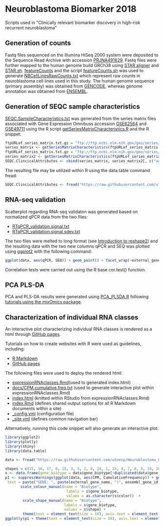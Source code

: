 # Neuroblastoma Biomarker 2018
Scripts used in "Clinically relevant biomarker discovery in high-risk recurrent neuroblastoma"

## Generation of counts
Fastq files sequenced on the Illumina HiSeq 2000 system were deposited to the Sequence Read Archive with accession [PRJNA491629](https://www.ncbi.nlm.nih.gov/bioproject/PRJNA491629). Fastq files were further mapped to the human genome build GRCh38 using [STAR aligner](https://github.com/alexdobin/STAR) and [STAR.sh](https://github.com/utnesp/Neuroblastoma_Biomarker_2018/blob/master/STAR.sh). [featureCounts](http://subread.sourceforge.net/) and the script [featureCounts.sh](https://github.com/utnesp/Neuroblastoma_Biomarker_2018/blob/master/featureCounts.sh) was used to generate [NBCellLinesRawCounts.txt](https://raw.githubusercontent.com/utnesp/Neuroblastoma_Biomarker_2018/master/NBCellLinesRawCounts.txt) which represent raw counts in neuroblastoma cell lines used in this study. The human genome sequence (primary assembly) was obtained from [GENCODE](https://www.gencodegenes.org/human/), whereas genome annotation was obtained from [ENSEMBL](http://www.ensembl.org/info/data/ftp/index.html).

## Generation of SEQC sample characteristics
[SEQC.SampleCharacteristics.txt](https://github.com/utnesp/Neuroblastoma_Biomarker_2018/blob/master/SEQC.SampleCharacteristics.txt) was generated from the series matrix files associated with Gene Expression Omnibuss accession [GSE62564](https://www.ncbi.nlm.nih.gov/geo/query/acc.cgi?acc=GSE62564) and [GSE49711](https://www.ncbi.nlm.nih.gov/geo/query/acc.cgi?acc=GSE49711) using the R script [getSeriesMatrixCharacteristics.R](https://github.com/utnesp/NORAD/blob/master/getSeriesMatrixCharacteristics.R) and the R snippet:

```r
ftpURLof_series_matrix.txt.gz = "ftp://ftp.ncbi.nlm.nih.gov/geo/series/GSE62nnn/GSE62564/matrix/GSE62564_series_matrix.txt.gz" # reanalyzed dataset
series_matrix <- getSeriesMatrixCharacteristics(ftpURLof_series_matrix.txt.gz)
ftpURLof_series_matrix.txt.gz = "ftp://ftp.ncbi.nlm.nih.gov/geo/series/GSE49nnn/GSE49711/matrix/GSE49711_series_matrix.txt.gz" # original dataset (also includes age_at_diagnosis, mycn_status, inss_stage and class_label)
series_matrix2 <- getSeriesMatrixCharacteristics(ftpURLof_series_matrix.txt.gz)
SEQC.ClincicalAttributes <- cbind(series_matrix, series_matrix2[, c("age_at_diagnosis", "mycn_status", "inss_stage", "class_label")]) # see descriptions at https://www.ncbi.nlm.nih.gov/geo/query/acc.cgi?acc=GSE49711
```

The resulting file may be utilized within R using the data.table command fread:
```r
SEQC.ClincicalAttributes <- fread("https://raw.githubusercontent.com/utnesp/Neuroblastoma_Biomarker_2018/master/SEQC.SampleCharacteristics.txt")
```

## RNA-seq validation
Scatterplot regarding RNA-seq validaton was generated based on normalized qPCR data from the two files:
- [RTqPCR_validation.signal.txt](https://raw.githubusercontent.com/utnesp/Neuroblastoma_Biomarker_2018/master/RTqPCR_validation.signal.txt)
- [RTqPCR_validation.signal.sdev.txt](https://raw.githubusercontent.com/utnesp/Neuroblastoma_Biomarker_2018/master/RTqPCR_validation.signal.sdev.txt)

The two files were melted to long format (see [Introduction to reshape2](https://seananderson.ca/2013/10/19/reshape/)) and the resulting data with the two new columns qPCR and SEQ was plotted using [ggplot2](https://github.com/tidyverse/ggplot2) with the following command:
```r
ggplot(data, aes(qPCR, SEQ)) + geom_point() + facet_wrap(~external_gene_name, scales = "free", labeller=labeller(external_gene_name = unlist(gene_names))) + theme_bw()
```
Correlation tests were carried out using the R base cor.test() function.

## PCA PLS-DA
PCA and PLS-DA results were generated using [PCA_PLSDA.R](https://raw.githubusercontent.com/utnesp/Neuroblastoma_Biomarker_2018/master/PCA_PLSDA.R) following [tutorials using the mixOmics package](http://mixomics.org/case-studies/).


## Characterization of individual RNA classes
An interactive plot characterizing individual RNA classes is rendered as a html through [GitHub pages](https://utnesp.github.io/Neuroblastoma_Biomarker_2018/).

Tutorials on how to create websites with R were used as guidelines, including:
- [R Markdown](https://rmarkdown.rstudio.com/rmarkdown_websites.html)
- [GitHub pages](https://pages.github.com)

The following files were used to deploy the rendered html: 
- [expressionRNAclasses.Rmd](https://raw.githubusercontent.com/utnesp/Neuroblastoma_Biomarker_2018/master/expressionRNAclasses.Rmd)(used to generated index.html)
- [docs/CPM.cumulative.freq.txt](https://raw.githubusercontent.com/utnesp/Neuroblastoma_Biomarker_2018/master/docs/CPM.cumulative.freq.txt) (used to generate interactive plot within expressionRNAclasses.Rmd)
- [index.html](https://raw.githubusercontent.com/utnesp/Neuroblastoma_Biomarker_2018/master/index.html) (knitted within RStudio from expressionRNAclasses.Rmd)
- [index.Rmd](https://raw.githubusercontent.com/utnesp/Neuroblastoma_Biomarker_2018/master/index.Rmd) (defines shared output options for all R Markdown documents within a site)
- [_config.yml](https://raw.githubusercontent.com/utnesp/Neuroblastoma_Biomarker_2018/master/_config.yml) (configuration file)
- [_site.yml](https://raw.githubusercontent.com/utnesp/Neuroblastoma_Biomarker_2018/master/_site.yml) (defines common navigation bar)


Alternatively, running this code snippet will also generate an interactive plot:

```r
library(ggplot2)
library(plotly)
library(shiny)
library(data.table)

data <- fread("https://raw.githubusercontent.com/utnesp/Neuroblastoma_Biomarker_2018/master/docs/CPM.cumulative.freq.txt")

shapes = c(15, 16, 17, 0, 18, 3, 5, 2, 8, 24, 1, 25, 4, 7, 8, 9, 10, 26:30)
s <- data.frame(gene_biotype = data$gene_biotype[!duplicated(data$gene_biotype)], shape = shapes[1:length(unique(data$col))] , color = unique(data$col))
p1 <- suppressWarnings(ggplot(data, aes(CPM, CumulativeFrequency)) + geom_point(aes(shape = gene_biotype, color = gene_biotype, 
 text = paste("GENE: ", paste(external_gene_name, "(", ensembl_gene_id, ")", sep = ""), "\nGENE LENGTH (bp):", GeneLength)), size = 1) + theme_classic() + labs(x = "Average expression across cell lines (log2 CPM)", y = "Cumulative Relative Frequency", color='Biotype') + theme(legend.position = "right") + 
       scale_colour_manual(name = "Biotype",
                            labels = s$gene_biotype,
                            values = as.character(s$color))  +
        scale_shape_manual(name = "Biotype",
                           labels = s$gene_biotype,
                           values = s$shape) +
        theme(text = element_text(size = 10), axis.text = element_text(size = 10)))
ggplotly(p1 + theme(text = element_text(size = 10), axis.text = element_text(size = 10), legend.text = element_text(size = 10)), width = 1000, height = 1000)

